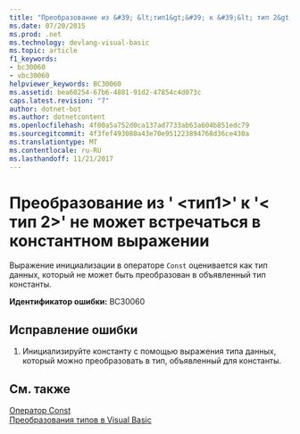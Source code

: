 ```yaml
---
title: "Преобразование из &#39; &lt;тип1&gt;&#39; к &#39;&lt; тип 2&gt;&#39; не может встречаться в константном выражении"
ms.date: 07/20/2015
ms.prod: .net
ms.technology: devlang-visual-basic
ms.topic: article
f1_keywords:
- bc30060
- vbc30060
helpviewer_keywords: BC30060
ms.assetid: bea60254-67b6-4881-91d2-47854c4d073c
caps.latest.revision: "7"
author: dotnet-bot
ms.author: dotnetcontent
ms.openlocfilehash: 4f00a5a752d0ca137ad7733ab63a604b851edc79
ms.sourcegitcommit: 4f3fef493080a43e70e951223894768d36ce430a
ms.translationtype: MT
ms.contentlocale: ru-RU
ms.lasthandoff: 11/21/2017
---
```

# <a name="conversion-from-39lttype1gt39-to-39lttype2gt39-cannot-occur-in-a-constant-expression"></a>Преобразование из &#39; &lt;тип1&gt;&#39; к &#39;&lt; тип 2&gt;&#39; не может встречаться в константном выражении
Выражение инициализации в операторе `Const` оценивается как тип данных, который не может быть преобразован в объявленный тип константы.  
  
 **Идентификатор ошибки:** BC30060  
  
## <a name="to-correct-this-error"></a>Исправление ошибки  
  
1.  Инициализируйте константу с помощью выражения типа данных, который можно преобразовать в тип, объявленный для константы.  
  
## <a name="see-also"></a>См. также  
 [Оператор Const](../../visual-basic/language-reference/statements/const-statement.md)  
 [Преобразования типов в Visual Basic](../../visual-basic/programming-guide/language-features/data-types/type-conversions.md)
